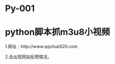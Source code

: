 # Py-001
<html>
<body>

<h1>python脚本抓m3u8小视频</h1>

<p>1.网址：http://www.qqchub520.com</p>
<p>2.会出现网站反爬情况。</p>
<p></p>
<p></p>
<p></p>

</body>
</html>
